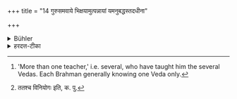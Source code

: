 +++
title = "14 गुरुसमवाये भिक्षयामुत्पन्नायां यमनुबद्धस्तदधीना"

+++

<details><summary>Bühler</summary>

14. If (a pupil) has more than one teacher, the alms (collected by him) are at the disposal of him to whom he is (just then) bound. [^8] 


[^8]:  'More than one teacher,' i.e. several, who have taught him the several Vedas. Each Brahman generally knowing one Veda only.
</details>

<details><summary>हरदत्त-टीका</summary>

## सूत्रम्
गुरुसमवाये भिक्षायामुत्पन्नायां यमनुबद्धस्तदधीना भिक्षा ॥ १४ ॥   
### टिप्पनी
यदा द्वितीयं तृतीयं वा वेदमधीयानस्य माणवकस्य गुरुसमवायो भवति गुरवः समवेता भवन्ति, तदा भिक्षायामुत्पन्नायां य गुरुमिदानीमनुबद्धो माणवकः यतोऽधीते तदघीना भिक्षा, यच्च यावञ्च लब्धं तत्तस्मै निवेदनीयम् । [^१]तदुक्तश्च विनियोगः ॥ १४ ॥

[^१]: ततश्च विनियोगः इति, क. पु.
</details>
